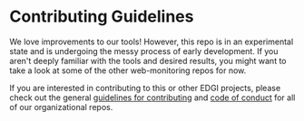 # Contributing Guidelines

We love improvements to our tools! However, this repo is in an experimental state and is undergoing the messy process of early development. If you aren't deeply familiar with the tools and desired results, you might want to take a look at some of the other web-monitoring repos for now.

If you are interested in contributing to this or other EDGI projects, please check out the general [guidelines for contributing][edgi-contributing] and [code of conduct][edgi-conduct] for all of our organizational repos.

<!-- Normal template for when this is production ready:
We love improvements to our tools! EDGI has general [guidelines for contributing][edgi-contributing] and a [code of conduct][edgi-conduct] for all of our organizational repos.
-->


<!-- Links -->
[edgi-conduct]: https://github.com/edgi-govdata-archiving/overview/blob/main/CONDUCT.md
[edgi-contributing]: https://github.com/edgi-govdata-archiving/overview/blob/main/CONTRIBUTING.md
